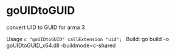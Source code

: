 # goUIDtoGUID
convert UID to GUID for arma 3

Usage 
	```c
	"goUIDtoGUID" callExtension "uid";
	```
Build:
    go build -o goUIDtoGUID_x64.dll -buildmode=c-shared

